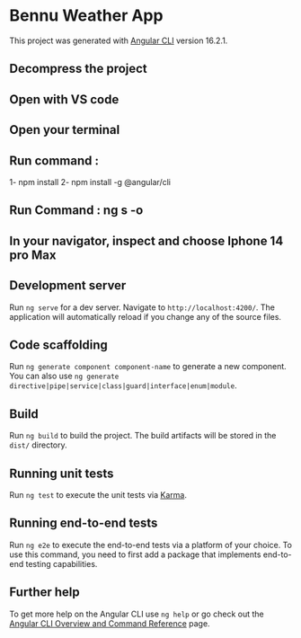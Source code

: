 # Bennu Weather App

This project was generated with [Angular CLI](https://github.com/angular/angular-cli) version 16.2.1.

## Decompress the project

## Open with VS code

## Open your terminal 

## Run command :
  1-  npm install
  2-  npm install -g @angular/cli

##  Run Command : ng s -o 

## In your navigator, inspect and choose Iphone 14 pro Max

## Development server

Run `ng serve` for a dev server. Navigate to `http://localhost:4200/`. The application will automatically reload if you change any of the source files.

## Code scaffolding

Run `ng generate component component-name` to generate a new component. You can also use `ng generate directive|pipe|service|class|guard|interface|enum|module`.

## Build

Run `ng build` to build the project. The build artifacts will be stored in the `dist/` directory.

## Running unit tests

Run `ng test` to execute the unit tests via [Karma](https://karma-runner.github.io).

## Running end-to-end tests

Run `ng e2e` to execute the end-to-end tests via a platform of your choice. To use this command, you need to first add a package that implements end-to-end testing capabilities.

## Further help

To get more help on the Angular CLI use `ng help` or go check out the [Angular CLI Overview and Command Reference](https://angular.io/cli) page.
